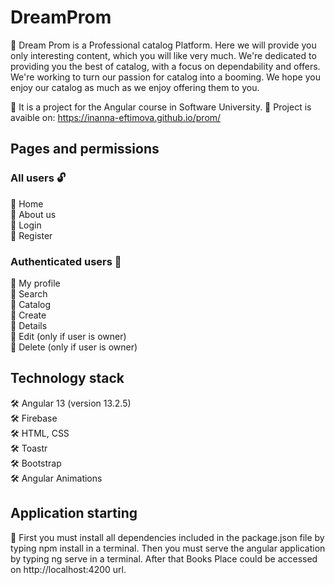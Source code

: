 # DreamProm

🌇 Dream Prom is a Professional catalog Platform. Here we will provide you only interesting content, which you will like very much. We're dedicated to providing you the best of catalog, with a focus on dependability and offers. We're working to turn our passion for catalog into a booming. We hope you enjoy our catalog as much as we enjoy offering them to you.

📌 It is a project for the Angular course in Software University.
📌 Project is avaible on: https://inanna-eftimova.github.io/prom/

## Pages and permissions

### All users 🔓

📌 Home \
📌 About us \
📌 Login \
📌 Register 

### Authenticated users 🔐

📌 My profile \
📌 Search \
📌 Catalog \
📌 Create \
📌 Details \
📌 Edit (only if user is owner) \
📌 Delete (only if user is owner) 

## Technology stack

🛠 Angular 13 (version 13.2.5) \
🛠 Firebase \
🛠 HTML, CSS \
🛠 Toastr \
🛠 Bootstrap \
🛠 Angular Animations 

## Application starting

📌 First you must install all dependencies included in the package.json file by typing npm install in a terminal.
Then you must serve the angular application by typing ng serve in a terminal.
After that Books Place could be accessed on http://localhost:4200 url.


